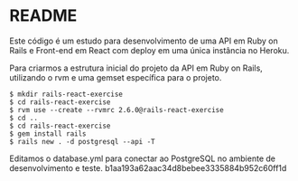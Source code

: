 # README

Este código é um estudo para desenvolvimento de uma API em Ruby on Rails e Front-end em React com deploy em uma única instância no Heroku.

Para criarmos a estrutura inicial do projeto da API em Ruby on Rails, utilizando o rvm e uma gemset específica para o projeto.
```
$ mkdir rails-react-exercise
$ cd rails-react-exercise
$ rvm use --create --rvmrc 2.6.0@rails-react-exercise
$ cd ..
$ cd rails-react-exercise
$ gem install rails
$ rails new . -d postgresql --api -T
```
Editamos o database.yml para conectar ao PostgreSQL no ambiente de desenvolvimento e teste. b1aa193a62aac34d8bebee3335884b952c60ff1d
